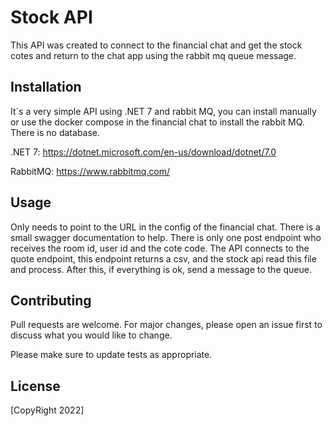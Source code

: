 # Stock API

This API was created to connect to the financial chat and get the stock cotes and return to the chat app using the rabbit mq queue message.

## Installation

It´s a very simple API using .NET 7 and rabbit MQ, you can install manually or use the docker compose in the financial chat to install the rabbit MQ. There is no database.

.NET 7: https://dotnet.microsoft.com/en-us/download/dotnet/7.0

RabbitMQ: https://www.rabbitmq.com/


## Usage

Only needs to point to the URL in the config of the financial chat. There is a small swagger documentation to help. There is only one post endpoint who receives the room id, user id and the cote code. The API connects to the quote endpoint, this endpoint returns a csv, and the stock api read this file and process. After this, if everything is ok, send a message to the queue. 

## Contributing

Pull requests are welcome. For major changes, please open an issue first
to discuss what you would like to change.

Please make sure to update tests as appropriate.

## License

[CopyRight 2022]
